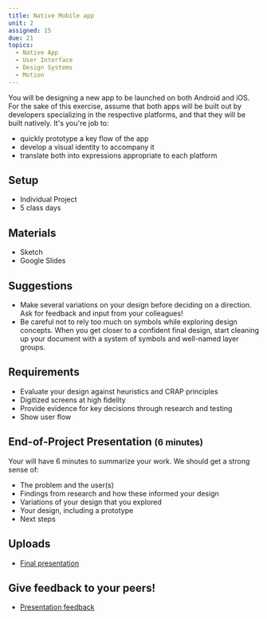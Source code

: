 ```yaml
---
title: Native Mobile app
unit: 2
assigned: 15
due: 21
topics:
  - Native App
  - User Interface
  - Design Systems
  - Motion
---
```

You will be designing a new app to be launched on both Android and iOS. For the sake of this exercise, assume that both apps will be built out by developers specializing in the respective platforms, and that they will be built natively. It's you're job to:

* quickly prototype a key flow of the app
* develop a visual identity to accompany it
* translate both into expressions appropriate to each platform

## Setup

* Individual Project
* 5 class days

## Materials

* Sketch
* Google Slides

## Suggestions

* Make several variations on your design before deciding on a direction. Ask for feedback and input from your colleagues!
* Be careful not to rely too much on symbols while exploring design concepts. When you get closer to a confident final design, start cleaning up your document with a system of symbols and well-named layer groups.

## Requirements

* Evaluate your design against heuristics and CRAP principles
* Digitized screens at high fidelity
* Provide evidence for key decisions through research and testing
* Show user flow

## End-of-Project Presentation <small>(6 minutes)</small>

Your will have 6 minutes to summarize your work. We should get a strong sense of:

* The problem and the user(s)
* Findings from research and how these informed your design
* Variations of your design that you explored
* Your design, including a prototype
* Next steps

## Uploads

* [Final presentation](https://drive.google.com/drive/folders/1pBa7f9KixiYnt8I140yp65T7AYIQssYr)

## Give feedback to your peers!

* [Presentation feedback](https://drive.google.com/drive/folders/10qTVZWfEdBlvivuRTq64k0UEzVqmusdG)
